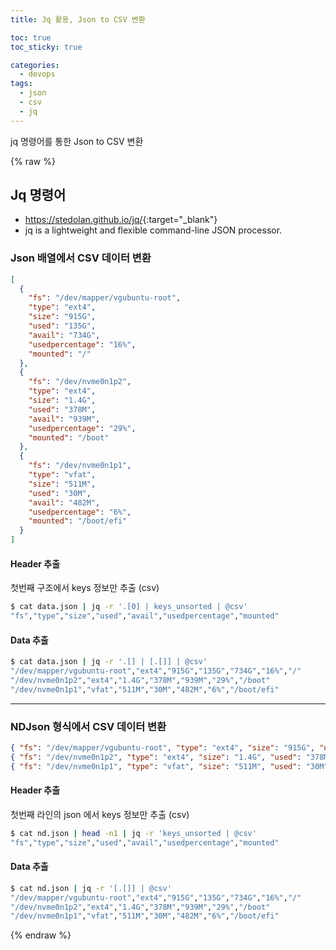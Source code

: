 ```yaml
---
title: Jq 활용, Json to CSV 변환

toc: true
toc_sticky: true

categories:
  - devops
tags:
  - json
  - csv
  - jq
---
```

 
jq 명령어를 통한 Json to CSV 변환

{% raw %}

## Jq 명령어
- <https://stedolan.github.io/jq/>{:target="_blank"}
- jq is a lightweight and flexible command-line JSON processor.

### Json 배열에서 CSV 데이터 변환  

```json
[
  {
    "fs": "/dev/mapper/vgubuntu-root",
    "type": "ext4",
    "size": "915G",
    "used": "135G",
    "avail": "734G",
    "usedpercentage": "16%",
    "mounted": "/"
  },
  {
    "fs": "/dev/nvme0n1p2",
    "type": "ext4",
    "size": "1.4G",
    "used": "378M",
    "avail": "939M",
    "usedpercentage": "29%",
    "mounted": "/boot"
  },
  {
    "fs": "/dev/nvme0n1p1",
    "type": "vfat",
    "size": "511M",
    "used": "30M",
    "avail": "482M",
    "usedpercentage": "6%",
    "mounted": "/boot/efi"
  }
]
```

#### Header 추출 
첫번째 구조에서 keys 정보만 추출 (csv) 

```sh
$ cat data.json | jq -r '.[0] | keys_unsorted | @csv'
"fs","type","size","used","avail","usedpercentage","mounted"
```

#### Data 추출

```sh
$ cat data.json | jq -r '.[] | [.[]] | @csv'
"/dev/mapper/vgubuntu-root","ext4","915G","135G","734G","16%","/"
"/dev/nvme0n1p2","ext4","1.4G","378M","939M","29%","/boot"
"/dev/nvme0n1p1","vfat","511M","30M","482M","6%","/boot/efi"
```

---

### NDJson 형식에서 CSV 데이터 변환 

```json
{ "fs": "/dev/mapper/vgubuntu-root", "type": "ext4", "size": "915G", "used": "135G", "avail": "734G", "usedpercentage": "16%", "mounted": "/" }
{ "fs": "/dev/nvme0n1p2", "type": "ext4", "size": "1.4G", "used": "378M", "avail": "939M", "usedpercentage": "29%", "mounted": "/boot" }
{ "fs": "/dev/nvme0n1p1", "type": "vfat", "size": "511M", "used": "30M", "avail": "482M", "usedpercentage": "6%", "mounted": "/boot/efi" }
```

#### Header 추출 
첫번째 라인의 json 에서 keys 정보만 추출 (csv) 

```sh
$ cat nd.json | head -n1 | jq -r 'keys_unsorted | @csv'
"fs","type","size","used","avail","usedpercentage","mounted"
```

#### Data 추출

```sh
$ cat nd.json | jq -r '[.[]] | @csv'
"/dev/mapper/vgubuntu-root","ext4","915G","135G","734G","16%","/"
"/dev/nvme0n1p2","ext4","1.4G","378M","939M","29%","/boot"
"/dev/nvme0n1p1","vfat","511M","30M","482M","6%","/boot/efi"
```

{% endraw %}
